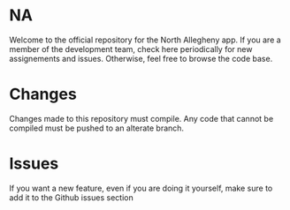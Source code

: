 # NA
Welcome to the official repository for the North Allegheny app. If you are a member of the development team, check here periodically for new assignements and issues. Otherwise, feel free to browse the code base.

# Changes
Changes made to this repository must compile. Any code that cannot be compiled must be pushed to an alterate branch.

# Issues
If you want a new feature, even if you are doing it yourself, make sure to add it to the Github issues section
